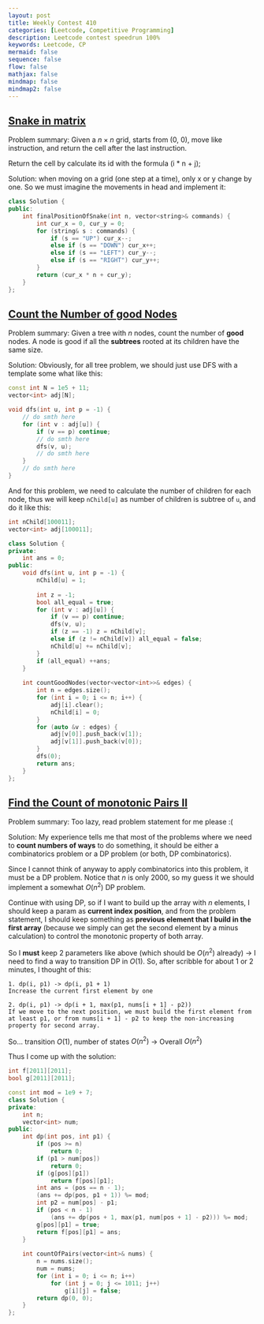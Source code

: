 ```yaml
---
layout: post
title: Weekly Contest 410
categories: [Leetcode, Competitive Programming]
description: Leetcode contest speedrun 100%
keywords: Leetcode, CP
mermaid: false
sequence: false
flow: false
mathjax: false
mindmap: false
mindmap2: false
---
```


## [Snake in matrix](https://leetcode.com/problems/snake-in-matrix/description/)

Problem summary: Given a $n \times n$ grid, starts from (0, 0), move like instruction, and return the cell after the last instruction.

Return the cell by calculate its id with the formula (i * n + j);

Solution: when moving on a grid (one step at a time), only x or y change by one. So we must imagine the movements in head and implement it:

```c++
class Solution {
public:
    int finalPositionOfSnake(int n, vector<string>& commands) {
        int cur_x = 0, cur_y = 0;
        for (string& s : commands) {
            if (s == "UP") cur_x--;
            else if (s == "DOWN") cur_x++;
            else if (s == "LEFT") cur_y--;
            else if (s == "RIGHT") cur_y++;
        }
        return (cur_x * n + cur_y);
    }
};
```

## [Count the Number of good Nodes](https://leetcode.com/problems/count-the-number-of-good-nodes/description/)

Problem summary: Given a tree with $n$ nodes, count the number of **good** nodes. A node is good if all the **subtrees** rooted at its children have the same size.

Solution: Obviously, for all tree problem, we should just use DFS with a template some what like this:

```c++
const int N = 1e5 + 11;
vector<int> adj[N];

void dfs(int u, int p = -1) {
    // do smth here
    for (int v : adj[u]) {
        if (v == p) continue;
        // do smth here
        dfs(v, u);
        // do smth here
    }
    // do smth here
}
```

And for this problem, we need to calculate the number of children for each node, thus we will keep `nChild[u]` as number of children is subtree of `u`, and do it like this:

```c++
int nChild[100011];
vector<int> adj[100011];

class Solution {
private:
    int ans = 0;
public:
    void dfs(int u, int p = -1) {
        nChild[u] = 1;
        
        int z = -1;
        bool all_equal = true;
        for (int v : adj[u]) {
            if (v == p) continue;
            dfs(v, u);
            if (z == -1) z = nChild[v];
            else if (z != nChild[v]) all_equal = false;
            nChild[u] += nChild[v];
        }
        if (all_equal) ++ans;        
    }
    
    int countGoodNodes(vector<vector<int>>& edges) {
        int n = edges.size();
        for (int i = 0; i <= n; i++) {
            adj[i].clear();
            nChild[i] = 0;
        }
        for (auto &v : edges) {
            adj[v[0]].push_back(v[1]);
            adj[v[1]].push_back(v[0]);
        }
        dfs(0);
        return ans;
    }
};
```

## [Find the Count of monotonic Pairs II](https://leetcode.com/problems/find-the-count-of-monotonic-pairs-ii/description/)

Problem summary: Too lazy, read problem statement for me please :(

Solution: My experience tells me that most of the problems where we need to **count numbers of ways** to do something, it should be either a combinatorics problem or a DP problem (or both, DP combinatorics).

Since I cannot think of anyway to apply combinatorics into this problem, it must be a DP problem. Notice that $n$ is only 2000, so my guess it we should implement a somewhat $O(n^2)$ DP problem.

Continue with using DP, so if I want to build up the array with $n$ elements, I should keep a param as **current index position**, and from the problem statement, I should keep something as **previous element that I build in the first array** (because we simply can get the second element by a minus calculation) to control the monotonic property of both array. 

So I **must** keep 2 parameters like above (which should be $O(n^2)$ already) -> I need to find a way to transition DP in $O(1)$. So, after scribble for about 1 or 2 minutes, I thought of this:

```
1. dp(i, p1) -> dp(i, p1 + 1)
Increase the current first element by one

2. dp(i, p1) -> dp(i + 1, max(p1, nums[i + 1] - p2))
If we move to the next position, we must build the first element from at least p1, or from nums[i + 1] - p2 to keep the non-increasing property for second array.
```

So... transition $O(1)$, number of states $O(n^2)$ -> Overall $O(n^2)$

Thus I come up with the solution:

```c++
int f[2011][2011];
bool g[2011][2011];

const int mod = 1e9 + 7;
class Solution {
private:
    int n;
    vector<int> num;
public:
    int dp(int pos, int p1) {
        if (pos >= n)
            return 0;
        if (p1 > num[pos])
            return 0;
        if (g[pos][p1])
            return f[pos][p1];
        int ans = (pos == n - 1);
        (ans += dp(pos, p1 + 1)) %= mod;
        int p2 = num[pos] - p1;
        if (pos < n - 1)
            (ans += dp(pos + 1, max(p1, num[pos + 1] - p2))) %= mod;
        g[pos][p1] = true;
        return f[pos][p1] = ans;
    }
    
    int countOfPairs(vector<int>& nums) {
        n = nums.size();
        num = nums;
        for (int i = 0; i <= n; i++)
            for (int j = 0; j <= 1011; j++)
                g[i][j] = false;
        return dp(0, 0);
    }
};
```